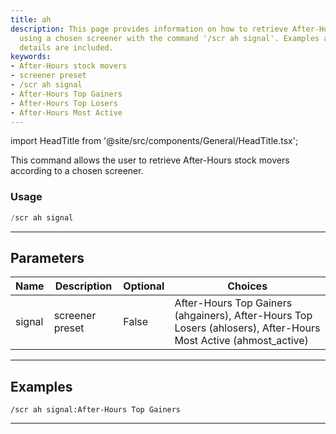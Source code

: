 ```yaml
---
title: ah
description: This page provides information on how to retrieve After-Hours stock movers
  using a chosen screener with the command '/scr ah signal'. Examples and parameter
  details are included.
keywords:
- After-Hours stock movers
- screener preset
- /scr ah signal
- After-Hours Top Gainers
- After-Hours Top Losers
- After-Hours Most Active
---
```


import HeadTitle from '@site/src/components/General/HeadTitle.tsx';

<HeadTitle title="ah - Screeners - Discord - Reference | OpenBB Bot Docs" />

This command allows the user to retrieve After-Hours stock movers according to a chosen screener.

### Usage

```python wordwrap
/scr ah signal
```

---

## Parameters

| Name | Description | Optional | Choices |
| ---- | ----------- | -------- | ------- |
| signal | screener preset | False | After-Hours Top Gainers (ahgainers), After-Hours Top Losers (ahlosers), After-Hours Most Active (ahmost_active) |


---

## Examples

```
/scr ah signal:After-Hours Top Gainers
```

---
